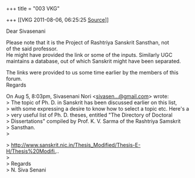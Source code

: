 +++
title = "003 VKG"

+++
[[VKG	2011-08-06, 06:25:25 [Source](https://groups.google.com/g/bvparishat/c/6kuA3cmBFJM)]]



  
Dear Sivasenani  
  
Please note that it is the Project of Rashtriya Sanskrit Sansthan, not  
of the said professor.  
He might have provided the link or some of the inputs. Similarly UGC  
maintains a database, out of which Sanskrit might have been separated.  
  
The links were provided to us some time earlier by the members of this  
forum.  
Regards  

  
  
On Aug 5, 8:03pm, Sivasenani Nori \<[sivasen...@gmail.com]()\> wrote:  
\> The topic of Ph. D. in Sanskrit has been discussed earlier on this list,  
\> with some expressing a desire to know how to select a topic etc. Here's a  
\> very useful list of Ph. D. theses, entitled "The Directory of Doctoral  
\> Dissertations" compiled by Prof. K. V. Sarma of the Rashtriya Samskrit  
\> Sansthan.  
\>  

\> <http://www.sanskrit.nic.in/Thesis_Modified/Thesis-E-H/Thesis%20Modifi.>..  
\>  
\> Regards  
\> N. Siva Senani

